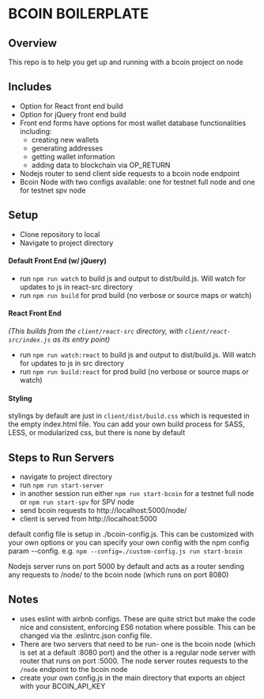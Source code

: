 # BCOIN BOILERPLATE
## Overview
This repo is to help you get up and running with a bcoin project on node

## Includes
* Option for React front end build
* Option for jQuery front end build
* Front end forms have options for most wallet database functionalities including:
  * creating new wallets
  * generating addresses
  * getting wallet information
  * adding data to blockchain via OP_RETURN
* Nodejs router to send client side requests to a bcoin node endpoint
* Bcoin Node with two configs available: one for testnet full node and one for testnet spv node


## Setup
* Clone repository to local
* Navigate to project directory

#### Default Front End (w/ jQuery)
* run `npm run watch` to build js and output to dist/build.js. Will watch for updates to js in react-src directory
* run `npm run build` for prod build (no verbose or source maps or watch)

#### React Front End
*(This builds from the `client/react-src` directory, with `client/react-src/index.js` as its entry point)*
* run `npm run watch:react` to build js and output to dist/build.js. Will watch for updates to js in src directory
* run `npm run build:react` for prod build (no verbose or source maps or watch)

#### Styling
stylings by default are just in `client/dist/build.css` which is requested in the empty index.html file. You can add your own build process for SASS, LESS, or modularized css, but there is none by default

## Steps to Run Servers
* navigate to project directory
* run `npm run start-server`
* in another session run either `npm run start-bcoin` for a testnet full node or `npm run start-spv` for SPV node
* send bcoin requests to http://localhost:5000/node/
* client is served from http://localhost:5000

default config file is setup in ./bcoin-config.js. This can be customized with your own options or you can specify your own config with the npm config param --config. e.g. `npm --config=./custom-config.js run start-bcoin`


Nodejs server runs on port 5000 by default and acts as a router sending any requests to /node/ to the bcoin node (which runs on port 8080)

## Notes
* uses eslint with airbnb configs. These are quite strict but make the code nice and consistent, enforcing ES6 notation where possible. This can be changed via the .eslintrc.json config file.
* There are two servers that need to be run- one is the bcoin node (which is set at a default :8080 port) and the other is a regular node server with router that runs on port :5000. The node server routes requests to the `/node` endpoint to the bcoin node
* create your own config.js in the main directory that exports an object with your BCOIN_API_KEY
